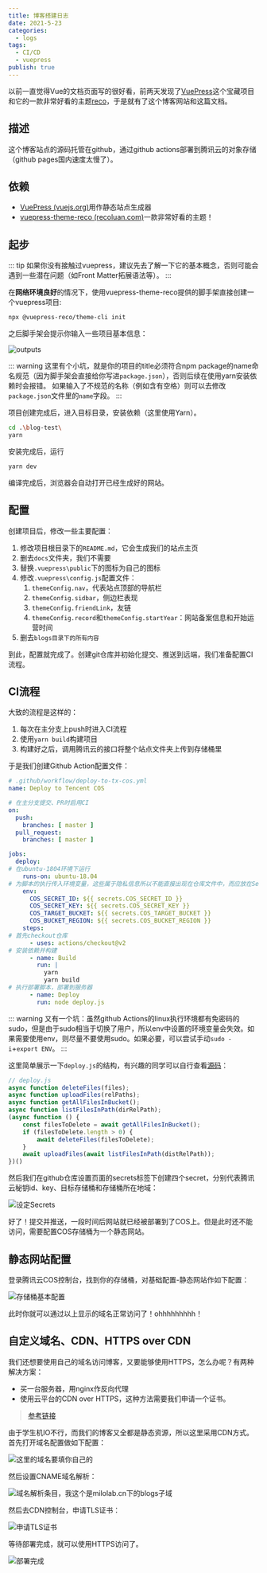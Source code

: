 ```yaml
---
title: 博客搭建日志
date: 2021-5-23
categories:
  - logs
tags:
  - CI/CD
  - vuepress
publish: true
---
```




以前一直觉得Vue的文档页面写的很好看，前两天发现了[VuePress](https://vuepress.vuejs.org/zh/)这个宝藏项目和它的一款非常好看的主题[reco](https://vuepress-theme-reco.recoluan.com/)，于是就有了这个博客网站和这篇文档。

## 描述

这个博客站点的源码托管在github，通过github actions部署到腾讯云的对象存储（github pages国内速度太慢了）。

## 依赖

- [VuePress (vuejs.org)](https://vuepress.vuejs.org/zh/)用作静态站点生成器
- [vuepress-theme-reco (recoluan.com)](https://vuepress-theme-reco.recoluan.com/)一款非常好看的主题！

## 起步

::: tip
如果你没有接触过vuepress，建议先去了解一下它的基本概念，否则可能会遇到一些潜在问题（如Front Matter拓展语法等）。
:::

在**网络环境良好**的情况下，使用vuepress-theme-reco提供的脚手架直接创建一个vuepress项目:

```sh
npx @vuepress-reco/theme-cli init
```

之后脚手架会提示你输入一些项目基本信息：

![outputs](https://picgo-1258344804.cos.ap-chongqing.myqcloud.com/20210523090211.png)

::: warning
这里有个小坑，就是你的项目的title必须符合npm package的name命名规范（因为脚手架会直接给你写进`package.json`），否则后续在使用yarn安装依赖时会报错。
如果输入了不规范的名称（例如含有空格）则可以去修改`package.json`文件里的`name`字段。
:::

项目创建完成后，进入目标目录，安装依赖（这里使用Yarn）。

```sh
cd .\blog-test\
yarn
```

安装完成后，运行

```sh
yarn dev
```

编译完成后，浏览器会自动打开已经生成好的网站。

## 配置

创建项目后，修改一些主要配置：

1. 修改项目根目录下的`README.md`，它会生成我们的站点主页
2. 删去`docs`文件夹，我们不需要
3. 替换`.vuepress\public`下的图标为自己的图标
4. 修改`.vuepress\config.js`配置文件：
   1. `themeConfig.nav`，代表站点顶部的导航栏
   2. `themeConfig.sidbar`，侧边栏表现
   3. `themeConfig.friendLink`，友链
   4. `themeConfig.record`和`themeConfig.startYear`：网站备案信息和开始运营时间
5. 删去`blogs目录下的所有内容`

到此，配置就完成了。创建git仓库并初始化提交、推送到远端，我们准备配置CI流程。

## CI流程

大致的流程是这样的：

1. 每次在主分支上push时进入CI流程
2. 使用`yarn build`构建项目
3. 构建好之后，调用腾讯云的接口将整个站点文件夹上传到存储桶里

于是我们创建Github Action配置文件：

```yml
# .github/workflow/deploy-to-tx-cos.yml
name: Deploy to Tencent COS

# 在主分支提交、PR时启用CI
on:
  push:
    branches: [ master ]
  pull_request:
    branches: [ master ]

jobs:
  deploy:
# 在ubuntu-1804环境下运行
    runs-on: ubuntu-18.04
# 为脚本的执行传入环境变量，这些属于隐私信息所以不能直接出现在仓库文件中，而应放在Secrets中统一访问。
    env:
      COS_SECRET_ID: ${{ secrets.COS_SECRET_ID }}
      COS_SECRET_KEY: ${{ secrets.COS_SECRET_KEY }}
      COS_TARGET_BUCKET: ${{ secrets.COS_TARGET_BUCKET }}
      COS_BUCKET_REGION: ${{ secrets.COS_BUCKET_REGION }}
    steps:
# 首先checkout仓库
      - uses: actions/checkout@v2
# 安装依赖并构建
      - name: Build
        run: |
          yarn
          yarn build
# 执行部署脚本，部署到服务器
      - name: Deploy
        run: node deploy.js
```

::: warning
又有一个坑：虽然github Actions的linux执行环境都有免密码的sudo，但是由于sudo相当于切换了用户，所以env中设置的环境变量会失效。如果需要使用env，则尽量不要使用sudo。如果必要，可以尝试手动`sudo -i`+`export ENV`。
:::

这里简单展示一下`deploy.js`的结构，有兴趣的同学可以自行查看[源码](https://github.com/MiloWang2048/blogs/blob/master/deploy.js)：

```js
// deploy.js
async function deleteFiles(files);
async function uploadFiles(relPaths);
async function getAllFilesInBucket();
async function listFilesInPath(dirRelPath);
(async function () {
    const filesToDelete = await getAllFilesInBucket();
    if (filesToDelete.length > 0) {
        await deleteFiles(filesToDelete);
    }
    await uploadFiles(await listFilesInPath(distRelPath));
})()
```

然后我们在github仓库设置页面的secrets标签下创建四个secret，分别代表腾讯云秘钥id、key、目标存储桶和存储桶所在地域：

![设定Secrets](https://picgo-1258344804.cos.ap-chongqing.myqcloud.com/20210524233805.png)

好了！提交并推送，一段时间后网站就已经被部署到了COS上。但是此时还不能访问，需要配置COS存储桶为一个静态网站。

## 静态网站配置

登录腾讯云COS控制台，找到你的存储桶，对基础配置-静态网站作如下配置：

![存储桶基本配置](https://picgo-1258344804.cos.ap-chongqing.myqcloud.com/20210525005815.png)

此时你就可以通过以上显示的域名正常访问了！ohhhhhhhhh！

## 自定义域名、CDN、HTTPS over CDN

我们还想要使用自己的域名访问博客，又要能够使用HTTPS，怎么办呢？有两种解决方案：

- 买一台服务器，用nginx作反向代理
- 使用云平台的CDN over HTTPS，这种方法需要我们申请一个证书。

> [参考链接](https://cloud.tencent.com/document/product/436/11142)

由于学生机IO不行，而我们的博客又全都是静态资源，所以这里采用CDN方式。首先打开域名配置做如下配置：

![这里的域名要填你自己的](https://picgo-1258344804.cos.ap-chongqing.myqcloud.com/20210525010405.png)

然后设置CNAME域名解析：

![域名解析条目，我这个是milolab.cn下的blogs子域](https://picgo-1258344804.cos.ap-chongqing.myqcloud.com/20210525010544.png)

然后去CDN控制台，申请TLS证书：

![申请TLS证书](https://picgo-1258344804.cos.ap-chongqing.myqcloud.com/20210525011001.png)

等待部署完成，就可以使用HTTPS访问了。

![部署完成](https://picgo-1258344804.cos.ap-chongqing.myqcloud.com/20210525011514.png)
